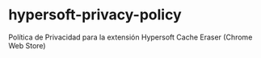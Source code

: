 # hypersoft-privacy-policy
Política de Privacidad para la extensión Hypersoft Cache Eraser (Chrome Web Store)
